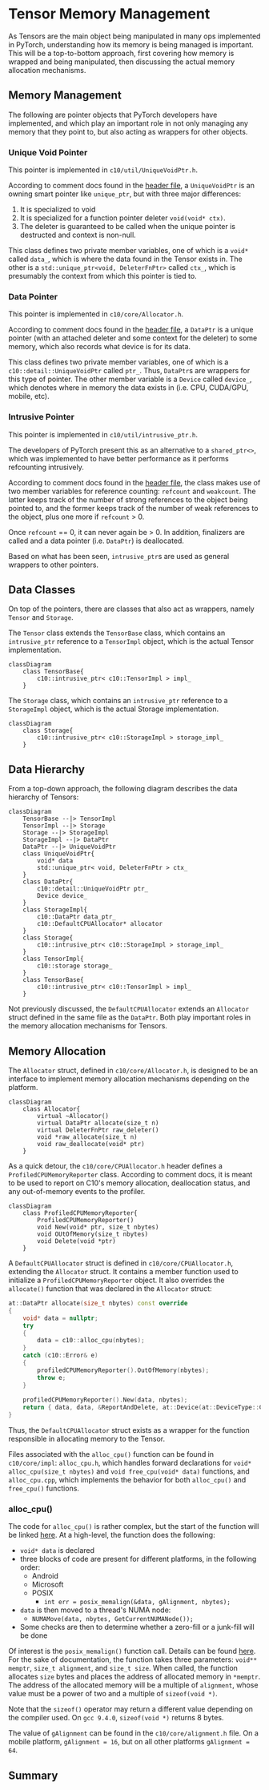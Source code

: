 # Tensor Memory Management

As Tensors are the main object being manipulated in many ops implemented in PyTorch, understanding how its memory is being managed is important. This will be a top-to-bottom approach, first covering how memory is wrapped and being manipulated, then discussing the actual memory allocation mechanisms.

## Memory Management

The following are pointer objects that PyTorch developers have implemented, and which play an important role in not only managing any memory that they point to, but also acting as wrappers for other objects.

### Unique Void Pointer

This pointer is implemented in `c10/util/UniqueVoidPtr.h`.

According to comment docs found in the [header file](https://github.com/pytorch/pytorch/blob/master/c10/util/UniqueVoidPtr.h), a `UniqueVoidPtr` is an owning smart pointer like `unique_ptr`, but with three major differences:

1) It is specialized to void
2) It is specialized for a function pointer deleter `void(void* ctx)`.
3) The deleter is guaranteed to be called when the unique pointer is destructed and context is non-null.

This class defines two private member variables, one of which is a `void*` called `data_`, which is where the data found in the Tensor exists in. The other is a `std::unique_ptr<void, DeleterFnPtr>` called `ctx_`, which is presumably the context from which this pointer is tied to.

### Data Pointer

This pointer is implemented in `c10/core/Allocator.h`.

According to comment docs found in the [header file](https://github.com/pytorch/pytorch/blob/master/c10/core/Allocator.h), a `DataPtr` is a unique pointer (with an attached deleter and some context for the deleter) to some memory, which also records what device is for its data.

This class defines two private member variables, one of which is a `c10::detail::UniqueVoidPtr` called `ptr_`. Thus, `DataPtr`s are wrappers for this type of pointer. The other member variable is a `Device` called `device_`, which denotes where in memory the data exists in (i.e. CPU, CUDA/GPU, mobile, etc).

### Intrusive Pointer

This pointer is implemented in `c10/util/intrusive_ptr.h`.

The developers of PyTorch present this as an alternative to a `shared_ptr<>`, which was implemented to have better performance as it performs refcounting intrusively.

According to comment docs found in the [header file](https://github.com/pytorch/pytorch/blob/master/c10/util/intrusive_ptr.h), the class makes use of two member variables for reference counting: `refcount` and `weakcount`. The latter keeps track of the number of strong references to the object being pointed to, and the former keeps track of the number of weak references to the object, plus one more if `refcount` > 0.

Once `refcount` == 0, it can never again be > 0. In addition, finalizers are called and a data pointer (i.e. `DataPtr`) is deallocated.

Based on what has been seen, `intrusive_ptr`s are used as general wrappers to other pointers.

## Data Classes

On top of the pointers, there are classes that also act as wrappers, namely `Tensor` and `Storage`.

The `Tensor` class extends the `TensorBase` class, which contains an `intrusive_ptr` reference to a `TensorImpl` object, which is the actual Tensor implementation.

```mermaid
classDiagram
	class TensorBase{
		c10::intrusive_ptr< c10::TensorImpl > impl_
	}
```



The `Storage` class, which contains an `intrusive_ptr` reference to a `StorageImpl` object, which is the actual Storage implementation.

```mermaid
classDiagram
	class Storage{
		c10::intrusive_ptr< c10::StorageImpl > storage_impl_
	}
```



## Data Hierarchy

From a top-down approach, the following diagram describes the data hierarchy of Tensors:

```mermaid
classDiagram
	TensorBase --|> TensorImpl
	TensorImpl --|> Storage
	Storage --|> StorageImpl
	StorageImpl --|> DataPtr
	DataPtr --|> UniqueVoidPtr
	class UniqueVoidPtr{
		void* data
		std::unique_ptr< void, DeleterFnPtr > ctx_
	}
	class DataPtr{
		c10::detail::UniqueVoidPtr ptr_
		Device device_
	}
	class StorageImpl{
		c10::DataPtr data_ptr_
		c10::DefaultCPUAllocator* allocator
	}
	class Storage{
		c10::intrusive_ptr< c10::StorageImpl > storage_impl_
	}
	class TensorImpl{
		c10::storage storage_
	}
	class TensorBase{
		c10::intrusive_ptr< c10::TensorImpl > impl_
	}
```

Not previously discussed, the `DefaultCPUAllocator` extends an `Allocator` struct defined in the same file as the `DataPtr`. Both play important roles in the memory allocation mechanisms for Tensors.

## Memory Allocation

The `Allocator` struct, defined in `c10/core/Allocator.h`, is designed to be an interface to implement memory allocation mechanisms depending on the platform.

```mermaid
classDiagram
	class Allocator{
		virtual ~Allocator()
		virtual DataPtr allocate(size_t n)
		virtual DeleterFnPtr raw_deleter()
		void *raw_allocate(size_t n)
		void raw_deallocate(void* ptr)
	}
```

As a quick detour, the `c10/core/CPUAllocator.h` header defines a `ProfiledCPUMemoryReporter` class. According to comment docs, it is meant to be used to report on C10's memory allocation, deallocation status, and any out-of-memory events to the profiler.

```mermaid
classDiagram
	class ProfiledCPUMemoryReporter{
		ProfiledCPUMemoryReporter()
		void New(void* ptr, size_t nbytes)
		void OUtOfMemory(size_t nbytes)
		void Delete(void *ptr)
	}
```

A `DefaultCPUAllocator` struct is defined in `c10/core/CPUAllocator.h`, extending the `Allocator` struct. It contains a member function used to initialize a `ProfiledCPUMemoryReporter` object. It also overrides the `allocate()` function that was declared in the `Allocator` struct:

```c++
at::DataPtr allocate(size_t nbytes) const override
{
    void* data = nullptr;
    try
    {
        data = c10::alloc_cpu(nbytes);
    }
    catch (c10::Error& e)
    {
        profiledCPUMemoryReporter().OutOfMemory(nbytes);
        throw e;
    }
    
    profiledCPUMemoryReporter().New(data, nbytes);
    return { data, data, &ReportAndDelete, at::Device(at::DeviceType::CPU) };
}
```

Thus, the `DefaultCPUAllocator` struct exists as a wrapper for the function responsible in allocating memory to the Tensor.

Files associated with the `alloc_cpu()` function can be found in `c10/core/impl`: `alloc_cpu.h`, which handles forward declarations for `void* alloc_cpu(size_t nbytes)` and `void free_cpu(void* data)` functions, and `alloc_cpu.cpp`, which implements the behavior for both `alloc_cpu()` and `free_cpu()` functions.

### alloc_cpu()

The code for `alloc_cpu()` is rather complex, but the start of the function will be linked [here](https://github.com/pytorch/pytorch/blob/2bca280a317f82088faf35e0ac978ff5b913ad8c/c10/core/impl/alloc_cpu.cpp#L46). At a high-level, the function does the following:

- `void* data` is declared
- three blocks of code are present for different platforms, in the following order:
  - Android
  - Microsoft
  - POSIX
    - `int err = posix_memalign(&data, gAlignment, nbytes);`
- `data` is then moved to a thread's NUMA node:
  - `NUMAMove(data, nbytes, GetCurrentNUMANode());`
- Some checks are then to determine whether a zero-fill or a junk-fill will be done

Of interest is the `posix_memalign()` function call. Details can be found [here](https://man7.org/linux/man-pages/man3/posix_memalign.3.html). For the sake of documentation, the function takes three parameters: `void** memptr`, `size_t alignment`, and `size_t size`. When called, the function allocates `size` bytes and places the address of allocated memory in `*memptr`. The address of the allocated memory will be a multiple of `alignment`, whose value must be a power of two and a multiple of `sizeof(void *)`.

Note that the `sizeof()` operator may return a different value depending on the compiler used. On `gcc 9.4.0`, `sizeof(void *)` returns 8 bytes.

The value of `gAlignment` can be found in the `c10/core/alignment.h` file. On a mobile platform, `gAlignment = 16`, but on all other platforms `gAlignment = 64`.

## Summary